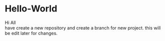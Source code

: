 # Hello-World
Hi All  
have create a new repository and create a branch for new project.
this will be edit later for changes.
